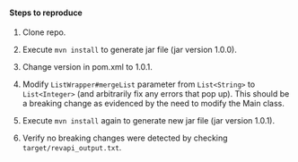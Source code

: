 #### Steps to reproduce
1) Clone repo.

2) Execute `mvn install` to generate jar file (jar version 1.0.0).

3) Change version in pom.xml to 1.0.1.

4) Modify `ListWrapper#mergeList` parameter from `List<String>` to `List<Integer>` (and arbitrarily fix any errors that pop up). This should be a breaking change as evidenced by the need to modify the Main class.

5) Execute `mvn install` again to generate new jar file (jar version 1.0.1).

6) Verify no breaking changes were detected by checking `target/revapi_output.txt`.
